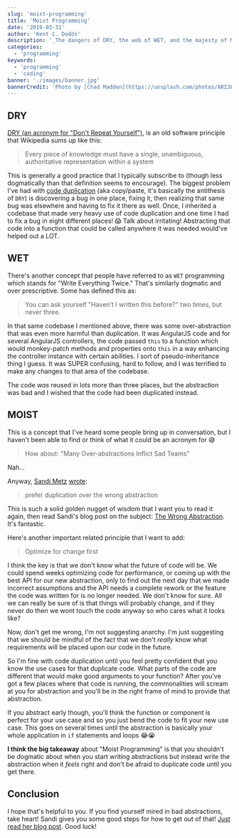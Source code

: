 ```yaml
---
slug: 'moist-programming'
title: 'Moist Programming'
date: '2019-03-31'
author: 'Kent C. Dodds'
description: '_The dangers of DRY, the web of WET, and the majesty of MOIST._'
categories:
  - 'programming'
keywords:
  - 'programming'
  - 'coding'
banner: './images/banner.jpg'
bannerCredit: 'Photo by [Chad Madden](https://unsplash.com/photos/ARI3Lw4QtDA)'
---
```


## DRY

[DRY (an acronym for "Don't Repeat Yourself")](https://en.wikipedia.org/wiki/Don%27t_repeat_yourself),
is an old software principle that Wikipedia sums up like this:

> Every piece of knowledge must have a single, unambiguous, authoritative
> representation within a system

This is generally a good practice that I typically subscribe to (though less
dogmatically than that definition seems to encourage). The biggest problem I've
had with [code duplication](https://en.wikipedia.org/wiki/Duplicate_code) (aka
copy/paste, it's basically the antithesis of `DRY`) is discovering a bug in one
place, fixing it, then realizing that same bug was elsewhere and having to fix
it there as well. Once, I inherited a codebase that made very heavy use of code
duplication and one time I had to fix a bug in eight different places! 😱 Talk
about irritating! Abstracting that code into a function that could be called
anywhere it was needed would've helped out a LOT.

## WET

There's another concept that people have referred to as `WET` programming which
stands for "Write Everything Twice." That's similarly dogmatic and over
prescriptive. Some has defined this as:

> You can ask yourself "Haven't I written this before?" two times, but never
> three.

In that same codebase I mentioned above, there was some over-abstraction that
was even more harmful than duplication. It was AngularJS code and for several
AngularJS controllers, the code passed `this` to a function which would
monkey-patch methods and properties onto `this` in a way enhancing the
controller instance with certain abilities. I sort of pseudo-inheritance thing I
guess. It was SUPER confusing, hard to follow, and I was terrified to make any
changes to that area of the codebase.

The code _was_ reused in lots more than three places, but the abstraction was
bad and I wished that the code had been duplicated instead.

## MOIST

This is a concept that I've heard some people bring up in conversation, but I
haven't been able to find or think of what it could be an acronym for 😅

> How about: "Many Over-abstractions Inflict Sad Teams"

Nah...

Anyway, [Sandi Metz](https://twitter.com/sandimetz)
[wrote](https://www.sandimetz.com/blog/2016/1/20/the-wrong-abstraction):

> prefer duplication over the wrong abstraction

This is such a solid golden nugget of wisdom that I want you to read it again,
then read Sandi's blog post on the subject:
[The Wrong Abstraction](https://www.sandimetz.com/blog/2016/1/20/the-wrong-abstraction).
It's fantastic.

Here's another important related principle that I want to add:

> Optimize for change first

I think the key is that we don't know what the future of code will be. We could
spend weeks optimizing code for performance, or coming up with the best API for
our new abstraction, only to find out the next day that we made incorrect
assumptions and the API needs a complete rework or the feature the code was
written for is no longer needed. We don't know for sure. All we can really be
sure of is that things will probably change, and if they never do then we wont
touch the code anyway so who cares what it looks like?

Now, don't get me wrong, I'm not suggesting anarchy. I'm just suggesting that we
should be mindful of the fact that we don't _really_ know what requirements will
be placed upon our code in the future.

So I'm fine with code duplication until you feel pretty confident that you know
the use cases for that duplicate code. What parts of the code are different that
would make good arguments to your function? After you've got a few places where
that code is running, the commonalities will scream at you for abstraction and
you'll be in the right frame of mind to provide that abstraction.

If you abstract early though, you'll think the function or component is perfect
for your use case and so you just bend the code to fit your new use case. This
goes on several times until the abstraction is basically your whole application
in `if` statements and loops 😂😭

**I think the big takeaway** about "Moist Programming" is that you shouldn't be
dogmatic about when you start writing abstractions but instead write the
abstraction when it _feels_ right and don't be afraid to duplicate code until
you get there.

## Conclusion

I hope that's helpful to you. If you find yourself mired in bad abstractions,
take heart! Sandi gives you some good steps for how to get out of that!
[Just read her blog post](https://www.sandimetz.com/blog/2016/1/20/the-wrong-abstraction).
Good luck!
